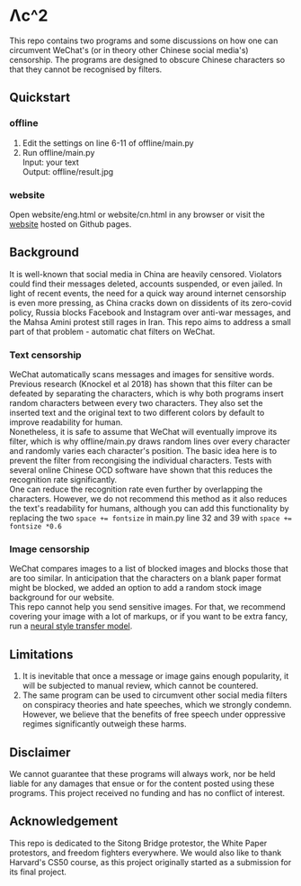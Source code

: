 # Λc^2
This repo contains two programs and some discussions on how one can circumvent WeChat's (or in theory other Chinese social media's) censorship. The programs are designed to obscure Chinese characters so that they cannot be recognised by filters.

## Quickstart
### offline
1. Edit the settings on line 6-11 of offline/main.py<br>
2. Run offline/main.py<br>
Input: your text<br>
Output: offline/result.jpg<br>
### website
Open website/eng.html or website/cn.html in any browser or visit the [website](https://brain-crypto.github.io/lambdaCsquared/website/eng) hosted on Github pages.<br>

## Background
It is well-known that social media in China are heavily censored. Violators could find their messages deleted, accounts suspended, or even jailed. In light of recent events, the need for a quick way around internet censorship is even more pressing, as China cracks down on dissidents of its zero-covid policy, Russia blocks Facebook and Instagram over anti-war messages, and the Mahsa Amini protest still rages in Iran. This repo aims to address a small part of that problem - automatic chat filters on WeChat. 

### Text censorship
WeChat automatically scans messages and images for sensitive words. Previous research (Knockel et al 2018) has shown that this filter can be defeated by separating the characters, which is why both programs insert random characters between every two characters. They also set the inserted text and the original text to two different colors by default to improve readability for human. <br>
Nonetheless, it is safe to assume that WeChat will eventually improve its filter, which is why offline/main.py draws random lines over every character and randomly varies each character's position. The basic idea here is to prevent the filter from recongising the individual characters. Tests with several online Chinese OCD software have shown that this reduces the recognition rate significantly. <br>
One can reduce the recognition rate even further by overlapping the characters. However, we do not recommend this method as it also reduces the text's readability for humans, although you can add this functionality by replacing the two `space += fontsize` in main.py line 32 and 39 with `space += fontsize *0.6` 

### Image censorship
WeChat compares images to a list of blocked images and blocks those that are too similar. In anticipation that the characters on a blank paper format might be blocked, we added an option to add a random stock image background for our website. <br>
This repo cannot help you send sensitive images. For that, we recommend covering your image with a lot of markups, or if you want to be extra fancy, run a [neural style transfer model](https://www.tensorflow.org/hub/tutorials/tf2_arbitrary_image_stylization).

## Limitations 
1. It is inevitable that once a message or image gains enough popularity, it will be subjected to manual review, which cannot be countered. 
2. The same program can be used to circumvent other social media filters on conspiracy theories and hate speeches, which we strongly condemn. However, we believe that the benefits of free speech under oppressive regimes significantly outweigh these harms. 

## Disclaimer
We cannot guarantee that these programs will always work, nor be held liable for any damages that ensue or for the content posted using these programs. This project received no funding and has no conflict of interest. 

## Acknowledgement 
This repo is dedicated to the Sitong Bridge protestor, the White Paper protestors, and freedom fighters everywhere. We would also like to thank Harvard's CS50 course, as this project originally started as a submission for its final project. 
